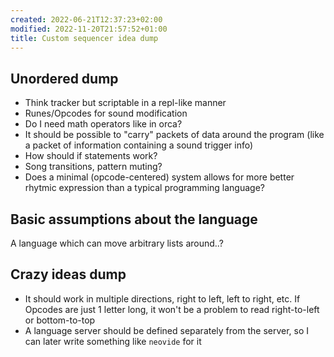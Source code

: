 ```yaml
---
created: 2022-06-21T12:37:23+02:00
modified: 2022-11-20T21:57:52+01:00
title: Custom sequencer idea dump
---
```


## Unordered dump

- Think tracker but scriptable in a repl-like manner
- Runes/Opcodes for sound modification
- Do I need math operators like in orca?
- It should be possible to "carry" packets of data around the program (like a packet of information containing a sound trigger info)
- How should if statements work?
- Song transitions, pattern muting?
- Does a minimal (opcode-centered) system allows for more better rhytmic expression than a typical programming language?

## Basic assumptions about the language

A language which can move arbitrary lists around..? 

## Crazy ideas dump

- It should work in multiple directions, right to left, left to right, etc. If Opcodes are just 1 letter long, it won't be a problem to read right-to-left or bottom-to-top
- A language server should be defined separately from the server, so I can later write something like `neovide` for it
